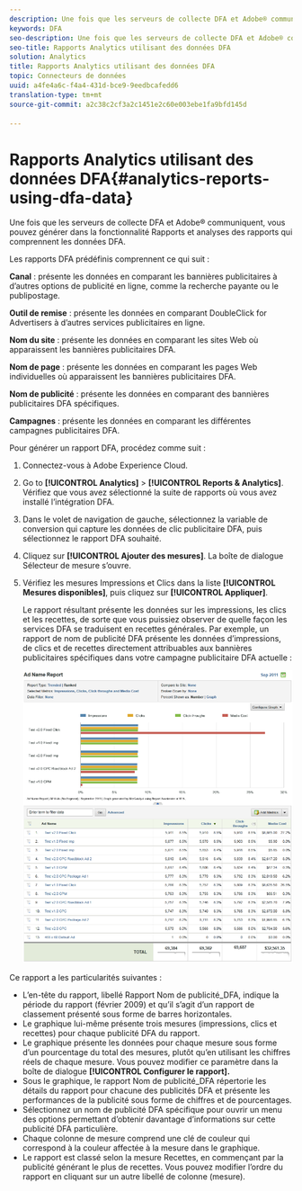 ```yaml
---
description: Une fois que les serveurs de collecte DFA et Adobe® communiquent, vous pouvez générer dans la fonctionnalité Rapports et analyses des rapports qui comprennent les données DFA.
keywords: DFA
seo-description: Une fois que les serveurs de collecte DFA et Adobe® communiquent, vous pouvez générer dans la fonctionnalité Rapports et analyses des rapports qui comprennent les données DFA.
seo-title: Rapports Analytics utilisant des données DFA
solution: Analytics
title: Rapports Analytics utilisant des données DFA
topic: Connecteurs de données
uuid: a4fe4a6c-f4a4-431d-bce9-9eedbcafedd6
translation-type: tm+mt
source-git-commit: a2c38c2cf3a2c1451e2c60e003ebe1fa9bfd145d

---
```



# Rapports Analytics utilisant des données DFA{#analytics-reports-using-dfa-data}

Une fois que les serveurs de collecte DFA et Adobe® communiquent, vous pouvez générer dans la fonctionnalité Rapports et analyses des rapports qui comprennent les données DFA.

Les rapports DFA prédéfinis comprennent ce qui suit :

**Canal** : présente les données en comparant les bannières publicitaires à d’autres options de publicité en ligne, comme la recherche payante ou le publipostage.

**Outil de remise** : présente les données en comparant DoubleClick for Advertisers à d’autres services publicitaires en ligne.

**Nom du site** : présente les données en comparant les sites Web où apparaissent les bannières publicitaires DFA.

**Nom de page** : présente les données en comparant les pages Web individuelles où apparaissent les bannières publicitaires DFA.

**Nom de publicité** : présente les données en comparant des bannières publicitaires DFA spécifiques.

**Campagnes** : présente les données en comparant les différentes campagnes publicitaires DFA.

Pour générer un rapport DFA, procédez comme suit :

1. Connectez-vous à Adobe Experience Cloud.
1. Go to **[!UICONTROL Analytics]** &gt; **[!UICONTROL Reports &amp; Analytics]**. Vérifiez que vous avez sélectionné la suite de rapports où vous avez installé l’intégration DFA.

1. Dans le volet de navigation de gauche, sélectionnez la variable de conversion qui capture les données de clic publicitaire DFA, puis sélectionnez le rapport DFA souhaité.
1. Cliquez sur **[!UICONTROL Ajouter des mesures]**. La boîte de dialogue Sélecteur de mesure s’ouvre.
1. Vérifiez les mesures Impressions et Clics dans la liste **[!UICONTROL Mesures disponibles]**, puis cliquez sur **[!UICONTROL Appliquer]**.

   Le rapport résultant présente les données sur les impressions, les clics et les recettes, de sorte que vous puissiez observer de quelle façon les services DFA se traduisent en recettes générales.
Par exemple, un rapport de nom de publicité DFA présente les données d’impressions, de clics et de recettes directement attribuables aux bannières publicitaires spécifiques dans votre campagne publicitaire DFA actuelle :

   ![](assets/DFA_ad_name_report-sc15.png)

Ce rapport a les particularités suivantes :

* L’en-tête du rapport, libellé Rapport Nom de publicité_DFA, indique la période du rapport (février 2009) et qu’il s’agit d’un rapport de classement présenté sous forme de barres horizontales.
* Le graphique lui-même présente trois mesures (impressions, clics et recettes) pour chaque publicité DFA du rapport.
* Le graphique présente les données pour chaque mesure sous forme d’un pourcentage du total des mesures, plutôt qu’en utilisant les chiffres réels de chaque mesure. Vous pouvez modifier ce paramètre dans la boîte de dialogue **[!UICONTROL Configurer le rapport].**
* Sous le graphique, le rapport Nom de publicité_DFA répertorie les détails du rapport pour chacune des publicités DFA et présente les performances de la publicité sous forme de chiffres et de pourcentages.
* Sélectionnez un nom de publicité DFA spécifique pour ouvrir un menu des options permettant d’obtenir davantage d’informations sur cette publicité DFA particulière.
* Chaque colonne de mesure comprend une clé de couleur qui correspond à la couleur affectée à la mesure dans le graphique.
* Le rapport est classé selon la mesure Recettes, en commençant par la publicité générant le plus de recettes. Vous pouvez modifier l’ordre du rapport en cliquant sur un autre libellé de colonne (mesure).
